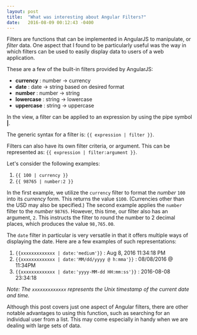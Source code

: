 ```yaml
---
layout: post
title:  "What was interesting about Angular Filters?"
date:   2016-08-09 00:12:43 -0400
---
```


Filters are functions that can be implemented in AngularJS to manipulate, or *filter* data. One aspect that I found to be particularly useful was the way in which filters can be used to easily display data to users of a web application.

These are a few of the built-in filters provided by AngularJS:

* **currency** : number -> currency
* **date** : date -> string based on desired format
* **number** : number -> string
* **lowercase** : string -> lowercase
* **uppercase** : string -> uppercase

In the view, a filter can be applied to an expression by using the pipe symbol **|**.

The generic syntax for a filter is: `{{ expression | filter }}`.

Filters can also have its own filter criteria, or argument. This can be represented as: `{{ expression | filter:argument }}`. 

Let's consider the following examples:

1. `{{ 100 | currency }}`
2. `{{ 98765 | number:2 }}`

In the first example, we utilize the `currency` filter to format the *number* `100` into its *currency* form. This returns the value `$100`. (Currencies other than the USD may also be specified.) The second example applies the `number` filter to the *number* `98765`. However, this time, our filter also has an argument, `2`. This instructs the filter to round the number to 2 decimal places, which produces the value `98,765.00`.

The `date` filter in particular is very versatile in that it offers multiple ways of displaying the date. Here are a few examples of such representations:

1. `{{xxxxxxxxxxxxx | date:'medium'}}` : Aug 8, 2016 11:34:18 PM
2. `{{xxxxxxxxxxxxx | date:'MM/dd/yyyy @ h:mma'}}` : 08/08/2016 @ 11:34PM
3. `{{xxxxxxxxxxxxx | date:'yyyy-MM-dd HH:mm:ss'}}` : 2016-08-08 23:34:18

*Note: The `xxxxxxxxxxxxx` represents the Unix timestamp of the current date and time.*

Although this post covers just one aspect of Angular filters, there are other notable advantages to using this function, such as searching for an individual user from a list. This may come especially in handy when we are dealing with large sets of data. 

